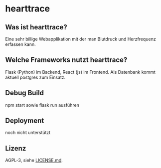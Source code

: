 # hearttrace

## Was ist hearttrace?
Eine sehr billige Webapplikation mit der man Blutdruck und Herzfrequenz erfassen kann.

## Welche Frameworks nutzt hearttrace?
Flask (Python) im Backend, React (js) im Frontend.
Als Datenbank kommt aktuell postgres zum Einsatz.


## Debug Build
npm start sowie flask run ausführen

## Deployment
noch nicht unterstützt

## Lizenz
AGPL-3, siehe [LICENSE.md](LICENSE.md).

